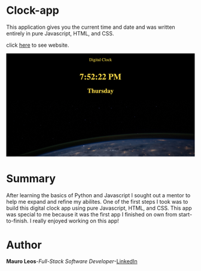 # Clock-app
This application gives you the current time and date and was written entirely in pure Javascript, HTML, and CSS.

click <a href="https://mauroleos.github.io/Clock-app/">here</a> to see website.

<img src="img/clock-img.png" alt="digital clock">

# Summary
After learning the basics of Python and Javascript I sought out a mentor to help me expand and refine my abilites. One of the first steps I took was to build this digital clock app using pure Javascript, HTML, and CSS. This app was special to me because it was the first app I finished on own from start-to-finish. I really enjoyed working on this app!

# Author
<strong>Mauro Leos</strong>-<i>Full-Stack Software Developer</i>-<a href="https://www.linkedin.com/in/mauro-leos-b4103a11b/">LinkedIn</a>

